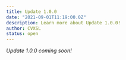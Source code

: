 ```yaml
---
title: Update 1.0.0
date: "2021-09-01T11:19:00.0Z"
description: Learn more about Update 1.0.0!
author: CVXSL
status: open
---
```

*Update 1.0.0 coming soon!*
